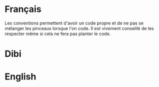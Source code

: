 # Français
Les conventions permettent d'avoir un code propre et de ne pas se mélanger les pinceaux lorsque l'on code. Il est vivement conseillé de les respecter même si cela ne fera pas planter le code.

# Dibi


# English
